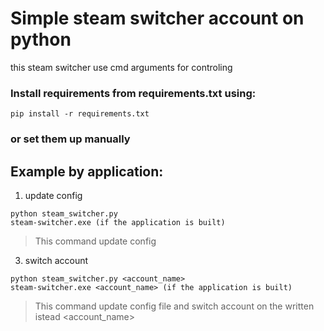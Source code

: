 # Simple steam switcher account on python
this steam switcher use cmd arguments for controling

### Install requirements from requirements.txt using:
``` 
pip install -r requirements.txt 
```
### or set them up manually

## Example by application:
1. update config
```
python steam_switcher.py
steam-switcher.exe (if the application is built)
```
>This command update config 

3. switch account
```
python steam_switcher.py <account_name> 
steam-switcher.exe <account_name> (if the application is built)
```
>This command update config file and switch account on the written istead <account_name>
